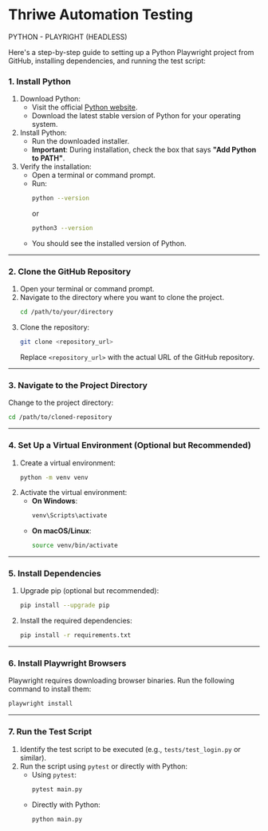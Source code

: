# Thriwe Automation Testing
PYTHON - PLAYRIGHT (HEADLESS)

Here's a step-by-step guide to setting up a Python Playwright project from GitHub, installing dependencies, and running the test script:

### **1. Install Python**
1. Download Python:
   - Visit the official [Python website](https://www.python.org/downloads/).
   - Download the latest stable version of Python for your operating system.
2. Install Python:
   - Run the downloaded installer.
   - **Important**: During installation, check the box that says **"Add Python to PATH"**.
3. Verify the installation:
   - Open a terminal or command prompt.
   - Run:
     ```bash
     python --version
     ```
     or
     ```bash
     python3 --version
     ```
   - You should see the installed version of Python.

---

### **2. Clone the GitHub Repository**
1. Open your terminal or command prompt.
2. Navigate to the directory where you want to clone the project.
   ```bash
   cd /path/to/your/directory
   ```
3. Clone the repository:
   ```bash
   git clone <repository_url>
   ```
   Replace `<repository_url>` with the actual URL of the GitHub repository.

---

### **3. Navigate to the Project Directory**
Change to the project directory:
```bash
cd /path/to/cloned-repository
```

---

### **4. Set Up a Virtual Environment (Optional but Recommended)**
1. Create a virtual environment:
   ```bash
   python -m venv venv
   ```
2. Activate the virtual environment:
   - **On Windows**:
     ```bash
     venv\Scripts\activate
     ```
   - **On macOS/Linux**:
     ```bash
     source venv/bin/activate
     ```

---

### **5. Install Dependencies**
1. Upgrade pip (optional but recommended):
   ```bash
   pip install --upgrade pip
   ```
2. Install the required dependencies:
   ```bash
   pip install -r requirements.txt
   ```

---

### **6. Install Playwright Browsers**
Playwright requires downloading browser binaries. Run the following command to install them:
```bash
playwright install
```

---

### **7. Run the Test Script**
1. Identify the test script to be executed (e.g., `tests/test_login.py` or similar).
2. Run the script using `pytest` or directly with Python:
   - Using `pytest`:
     ```bash
     pytest main.py
     ```
   - Directly with Python:
     ```bash
     python main.py
     ```


